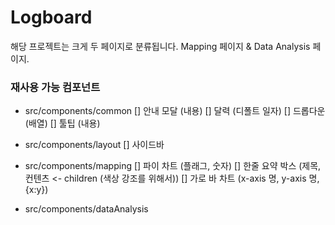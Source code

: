 # Logboard

해당 프로젝트는 크게 두 페이지로 분류됩니다.
Mapping 페이지 & Data Analysis 페이지.

### 재사용 가능 컴포넌트

- src/components/common
  [] 안내 모달 (내용)
  [] 달력 (디폴트 일자)
  [] 드롭다운 (배열)
  [] 툴팁 (내용)

- src/components/layout
  [] 사이드바

- src/components/mapping
  [] 파이 차트 (플래그, 숫자)
  [] 한줄 요약 박스 (제목, 컨텐츠 <- children (색상 강조를 위해서))
  [] 가로 바 차트 (x-axis 명, y-axis 명, {x:y})

- src/components/dataAnalysis
